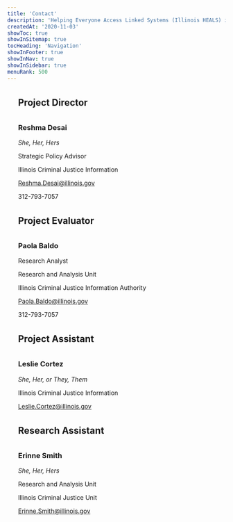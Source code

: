 ```yaml
---
title: 'Contact'
description: 'Helping Everyone Access Linked Systems (Illinois HEALS) is multi-year initiative to address child and youth victimization.'
createdAt: '2020-11-03'
showToc: true
showInSitemap: true
tocHeading: 'Navigation'
showInFooter: true
showInNav: true
showInSidebar: true
menuRank: 500
---
```


<style>

h2 ~ p{
  margin-left: 25px !important;
}

h2, h3 {margin-top: 35px !important; margin-left: 25px;}

</style>

## **Project Director**

### Reshma Desai

*She, Her, Hers*

Strategic Policy Advisor

Illinois Criminal Justice Information

Reshma.Desai@illinois.gov 

312-793-7057


## Project Evaluator

### Paola Baldo 

Research Analyst 

Research and Analysis Unit

Illinois Criminal Justice Information Authority

Paola.Baldo@illinois.gov

312-793-7057

## Project Assistant

### Leslie Cortez

*She, Her, or They, Them*

Illinois Criminal Justice Information

Leslie.Cortez@illinois.gov


## Research Assistant

### Erinne Smith

*She, Her, Hers*

Research and Analysis Unit

Illinois Criminal Justice Unit

Erinne.Smith@illinois.gov 
